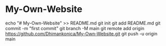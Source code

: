 # My-Own-Website
echo "# My-Own-Website" >> README.md
git init
git add README.md
git commit -m "first commit"
git branch -M main
git remote add origin https://github.com/Dhimankonica/My-Own-Website.git
git push -u origin main
